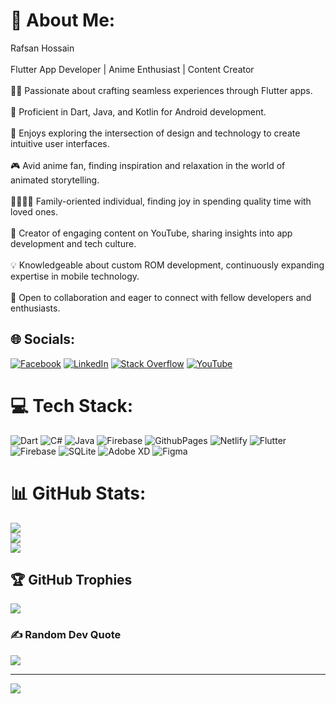 # 💫 About Me:
Rafsan Hossain<br><br>Flutter App Developer | Anime Enthusiast | Content Creator<br><br>👨‍💻 Passionate about crafting seamless experiences through Flutter apps.<br><br>📱 Proficient in Dart, Java, and Kotlin for Android development.<br><br>🎨 Enjoys exploring the intersection of design and technology to create intuitive user interfaces.<br><br>🎮 Avid anime fan, finding inspiration and relaxation in the world of animated storytelling.<br><br>👨‍👩‍👧‍👦 Family-oriented individual, finding joy in spending quality time with loved ones.<br><br>🎥 Creator of engaging content on YouTube, sharing insights into app development and tech culture.<br><br>💡 Knowledgeable about custom ROM development, continuously expanding expertise in mobile technology.<br><br>🌟 Open to collaboration and eager to connect with fellow developers and enthusiasts.


## 🌐 Socials:
[![Facebook](https://img.shields.io/badge/Facebook-%231877F2.svg?logo=Facebook&logoColor=white)](https://facebook.com/https://www.facebook.com/rafsan.rafsan.984?mibextid=ZbWKwL) [![LinkedIn](https://img.shields.io/badge/LinkedIn-%230077B5.svg?logo=linkedin&logoColor=white)](https://linkedin.com/in/https://www.linkedin.com/in/rafsan-hossain?utm_source=share&utm_campaign=share_via&utm_content=profile&utm_medium=android_app) [![Stack Overflow](https://img.shields.io/badge/-Stackoverflow-FE7A16?logo=stack-overflow&logoColor=white)](https://stackoverflow.com/users/https://stackoverflow.com/users/19154826/rafsan-hossain) [![YouTube](https://img.shields.io/badge/YouTube-%23FF0000.svg?logo=YouTube&logoColor=white)](https://youtube.com/@https://www.youtube.com/@codewithrango) 

# 💻 Tech Stack:
![Dart](https://img.shields.io/badge/dart-%230175C2.svg?style=flat&logo=dart&logoColor=white) ![C#](https://img.shields.io/badge/c%23-%23239120.svg?style=flat&logo=csharp&logoColor=white) ![Java](https://img.shields.io/badge/java-%23ED8B00.svg?style=flat&logo=openjdk&logoColor=white) ![Firebase](https://img.shields.io/badge/firebase-%23039BE5.svg?style=flat&logo=firebase) ![GithubPages](https://img.shields.io/badge/github%20pages-121013?style=flat&logo=github&logoColor=white) ![Netlify](https://img.shields.io/badge/netlify-%23000000.svg?style=flat&logo=netlify&logoColor=#00C7B7) ![Flutter](https://img.shields.io/badge/Flutter-%2302569B.svg?style=flat&logo=Flutter&logoColor=white) ![Firebase](https://img.shields.io/badge/Firebase-039BE5?style=flat&logo=Firebase&logoColor=white) ![SQLite](https://img.shields.io/badge/sqlite-%2307405e.svg?style=flat&logo=sqlite&logoColor=white) ![Adobe XD](https://img.shields.io/badge/Adobe%20XD-470137?style=flat&logo=Adobe%20XD&logoColor=#FF61F6) ![Figma](https://img.shields.io/badge/figma-%23F24E1E.svg?style=flat&logo=figma&logoColor=white)
# 📊 GitHub Stats:
![](https://github-readme-stats.vercel.app/api?username=rafsanopi&theme=tokyonight&hide_border=false&include_all_commits=true&count_private=false)<br/>
![](https://github-readme-streak-stats.herokuapp.com/?user=rafsanopi&theme=tokyonight&hide_border=false)<br/>
![](https://github-readme-stats.vercel.app/api/top-langs/?username=rafsanopi&theme=tokyonight&hide_border=false&include_all_commits=true&count_private=false&layout=compact)

## 🏆 GitHub Trophies
![](https://github-profile-trophy.vercel.app/?username=rafsanopi&theme=nord&no-frame=false&no-bg=true&margin-w=4)

### ✍️ Random Dev Quote
![](https://quotes-github-readme.vercel.app/api?type=horizontal&theme=tokyonight)

---
[![](https://visitcount.itsvg.in/api?id=rafsanopi&icon=2&color=1)](https://visitcount.itsvg.in)

<!-- Proudly created with GPRM ( https://gprm.itsvg.in ) -->
